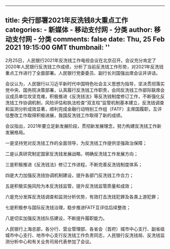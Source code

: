 
---
title: 央行部署2021年反洗钱8大重点工作
categories: 
    - 新媒体
    - 移动支付网 - 分类
author: 移动支付网 - 分类
comments: false
date: Thu, 25 Feb 2021 19:15:00 GMT
thumbnail: ''
---

<div>   
<p>2月25日，人民银行2021年反洗钱工作电视会议在北京召开。会议充分肯定了2020年人民银行反洗钱工作成绩，分析了当前反洗钱工作形势，对2021年反洗钱重点工作进行了全面部署。人民银行党委委员、副行长刘国强出席会议并讲话。</p>

<p>会议认为，人民银行以习近平新时代中国特色社会主义思想为指导，坚决贯彻落实党中央、国务院决策部署，认真履行反洗钱工作职责，会同反洗钱工作部际联席会议成员单位攻坚克难，积极推进《反洗钱法》等反洗钱制度修订工作，不断强化反洗钱工作协调机制，风险评估和执法检查“双支柱”监管机制基本建立，反洗钱调查和监测分析成效显著，顺利完成金融行动特别工作组（FATF）主席国履职，互评估整改工作取得积极进展，我国反洗钱工作取得了新的成绩。</p>

<p>会议指出，2021年要立足新发展阶段，贯彻新发展理念，努力构建反洗钱工作新发展格局。</p>

<p>一是坚持党对反洗钱工作的全面领导，为反洗钱工作提供坚强政治保障；</p>

<p>二是认真研究制定国家反洗钱发展战略，明确反洗钱工作发展方向；</p>

<p>三是积极推进《反洗钱法》修订工作进程，不断完善反洗钱制度体系；</p>

<p>四是大力加强反洗钱协调机制建设，提升各部门反洗钱工作合力；</p>

<p>五是积极实施风险为本反洗钱监管，提升反洗钱监管质量和成效；</p>

<p>六是充分发挥反洗钱调查和监测分析优势，有效打击洗钱犯罪及各类上游犯罪；</p>

<p>七是积极参与国际反洗钱治理，稳步推进FATF互评估后续整改；</p>

<p>八是切实加强反洗钱队伍建设，不断提升履职能力。</p>

<p>人民银行上海总部，各分行、营业管理部、各省会（首府）城市中心支行、副省级城市中心支行、地市中心支行反洗钱工作负责同志，人民银行反洗钱局、反洗钱监测分析中心和有关业务司局代表参加了会议。</p>
   
</div>
            
